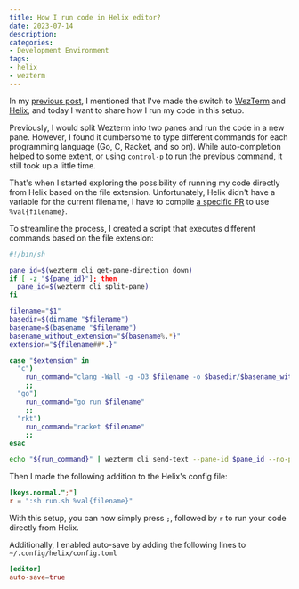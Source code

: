 ```yaml
---
title: How I run code in Helix editor?
date: 2023-07-14
description:
categories:
- Development Environment
tags:
- helix
- wezterm
---
```

In my [previous post](../../05/06/how-I-setup-new-macbook), I mentioned that I've made the switch to [WezTerm](https://wezfurlong.org/wezterm/) and [Helix](https://helix-editor.com/),
and today I want to share how I run my code in this setup.

Previously, I would split Wezterm into two panes and run the code in a new pane.
However, I found it cumbersome to type different commands for each programming language (Go, C, Racket, and so on).
While auto-completion helped to some extent, or using `control-p` to run the previous command, it still took up a little time.

That's when I started exploring the possibility of running my code directly from Helix based on the file extension.
Unfortunately, Helix didn't have a variable for the current filename, I have to compile [a specific PR](https://github.com/helix-editor/helix/pull/6979) to use `%val{filename}`.

To streamline the process, I created a script that executes different commands based on the file extension:

```sh
#!/bin/sh

pane_id=$(wezterm cli get-pane-direction down)
if [ -z "${pane_id}"]; then
  pane_id=$(wezterm cli split-pane)
fi

filename="$1"
basedir=$(dirname "$filename")
basename=$(basename "$filename")
basename_without_extension="${basename%.*}"
extension="${filename##*.}"

case "$extension" in
  "c")
    run_command="clang -Wall -g -O3 $filename -o $basedir/$basename_without_extension && $basedir/$basename_without_extension"
    ;;
  "go")
    run_command="go run $filename"
    ;;
  "rkt")
    run_command="racket $filename"
    ;;
esac

echo "${run_command}" | wezterm cli send-text --pane-id $pane_id --no-paste
```

Then I made the following addition to the Helix's config file:


```toml
[keys.normal.";"]
r = ":sh run.sh %val{filename}"
```

With this setup, you can now simply press `;`, followed by `r` to run your code directly from Helix.

Additionally, I enabled auto-save by adding the following lines to `~/.config/helix/config.toml`

```toml
[editor]
auto-save=true
```
